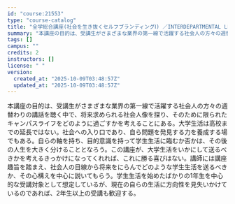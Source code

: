 ```yaml
---
id: "course:21553"
type: "course-catalog"
title: "全学総合講座(社会を生き抜くセルフブランディングⅠ) ／INTERDEPARTMENTAL LECTURES(SELF-BRANDING TO SURVIVE IN SOCIETY I)"
summary: "本講座の目的は、受講生がさまざまな業界の第一線で活躍する社会人の方々の週替わりの講話を聴く中で、将来求められる社会人像を探り、そのために限られたキャンパスライフをどのように過ごすかを考えることにある。大学生活は高校までの延長ではない。社会へ…"
tags: []
campus: ""
credits: 2
instructors: []
license: " "
version:
  created_at: "2025-10-09T03:48:57Z"
  updated_at: "2025-10-09T03:48:57Z"
---
```


本講座の目的は、受講生がさまざまな業界の第一線で活躍する社会人の方々の週替わりの講話を聴く中で、将来求められる社会人像を探り、そのために限られたキャンパスライフをどのように過ごすかを考えることにある。大学生活は高校までの延長ではない。社会への入り口であり、自ら問題を発見する力を養成する場でもある。自らの軸を持ち、目的意識を持って学生生活に臨むか否かは、その後の人生を大きく分けることとなろう。この講座が、大学生活をいかにして送るべきかを考えるきっかけになってくれれば、これに勝る喜びはない。講師には講座趣旨を踏まえ、社会人の目線から将来をにらんでどのような学生生活を送るべきか、その心構えを中心に説いてもらう。学生生活を始めたばかりの1年生を中心的な受講対象として想定しているが、現在の自らの生活に方向性を見失いかけているのであれば、2年生以上の受講も歓迎する。
